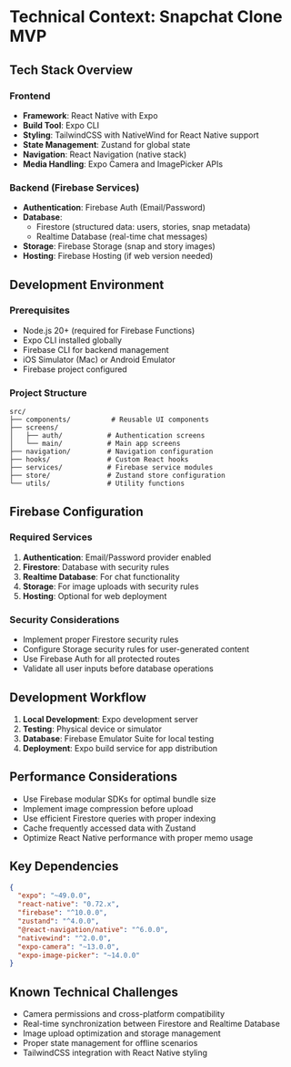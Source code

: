 # Technical Context: Snapchat Clone MVP

## Tech Stack Overview

### Frontend

- **Framework**: React Native with Expo
- **Build Tool**: Expo CLI
- **Styling**: TailwindCSS with NativeWind for React Native support
- **State Management**: Zustand for global state
- **Navigation**: React Navigation (native stack)
- **Media Handling**: Expo Camera and ImagePicker APIs

### Backend (Firebase Services)

- **Authentication**: Firebase Auth (Email/Password)
- **Database**:
  - Firestore (structured data: users, stories, snap metadata)
  - Realtime Database (real-time chat messages)
- **Storage**: Firebase Storage (snap and story images)
- **Hosting**: Firebase Hosting (if web version needed)

## Development Environment

### Prerequisites

- Node.js 20+ (required for Firebase Functions)
- Expo CLI installed globally
- Firebase CLI for backend management
- iOS Simulator (Mac) or Android Emulator
- Firebase project configured

### Project Structure

```
src/
├── components/          # Reusable UI components
├── screens/
│   ├── auth/           # Authentication screens
│   └── main/           # Main app screens
├── navigation/         # Navigation configuration
├── hooks/              # Custom React hooks
├── services/           # Firebase service modules
├── store/              # Zustand store configuration
└── utils/              # Utility functions
```

## Firebase Configuration

### Required Services

1. **Authentication**: Email/Password provider enabled
2. **Firestore**: Database with security rules
3. **Realtime Database**: For chat functionality
4. **Storage**: For image uploads with security rules
5. **Hosting**: Optional for web deployment

### Security Considerations

- Implement proper Firestore security rules
- Configure Storage security rules for user-generated content
- Use Firebase Auth for all protected routes
- Validate all user inputs before database operations

## Development Workflow

1. **Local Development**: Expo development server
2. **Testing**: Physical device or simulator
3. **Database**: Firebase Emulator Suite for local testing
4. **Deployment**: Expo build service for app distribution

## Performance Considerations

- Use Firebase modular SDKs for optimal bundle size
- Implement image compression before upload
- Use efficient Firestore queries with proper indexing
- Cache frequently accessed data with Zustand
- Optimize React Native performance with proper memo usage

## Key Dependencies

```json
{
  "expo": "~49.0.0",
  "react-native": "0.72.x",
  "firebase": "^10.0.0",
  "zustand": "^4.0.0",
  "@react-navigation/native": "^6.0.0",
  "nativewind": "^2.0.0",
  "expo-camera": "~13.0.0",
  "expo-image-picker": "~14.0.0"
}
```

## Known Technical Challenges

- Camera permissions and cross-platform compatibility
- Real-time synchronization between Firestore and Realtime Database
- Image upload optimization and storage management
- Proper state management for offline scenarios
- TailwindCSS integration with React Native styling
